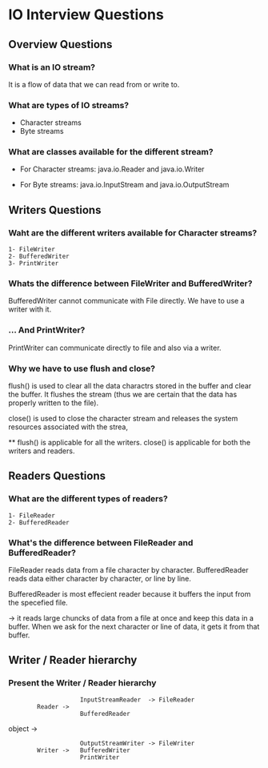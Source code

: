 # IO Interview Questions


## Overview Questions

### What is an IO stream?

It is a flow of data that we can read from or write to.

### What are types of IO streams?

- Character streams
- Byte streams

### What are classes available for the different stream?

- For Character streams: java.io.Reader and java.io.Writer
    
- For Byte streams: java.io.InputStream and java.io.OutputStream


## Writers Questions

### Waht are the different writers available for Character streams?
    1- FileWriter
    2- BufferedWriter
    3- PrintWriter
    
### Whats the difference between FileWriter and BufferedWriter?

BufferedWriter cannot communicate with File directly. We have to use a writer with it.

### ... And PrintWriter?

PrintWriter can communicate directly to file and also via a writer.

### Why we have to use flush and close?

flush() is used to clear all the data charactrs stored in the buffer and clear the buffer.
It flushes the stream (thus we are certain that the data has properly written to the file).

close() is used to close the character stream and releases the system resources associated with
the strea,

** flush() is applicable for all the writers.
   close() is applicable for both the writers and readers.

   
## Readers Questions

### What are the different types of readers?
    1- FileReader
    2- BufferedReader

### What's the difference between FileReader and BufferedReader?

FileReader reads data from a file character by character.
BufferedReader reads data either character by character, or line by line.

BufferedReader is most effecient reader because it buffers the input from the specefied file.

-> it reads large chuncks of data from a file at once and keep this data in a buffer. When we ask for the next
character or line of data, it gets it from that buffer.

## Writer / Reader hierarchy

### Present the Writer / Reader hierarchy

                                                                    
            
                        InputStreamReader  -> FileReader
            Reader -> 
                        BufferedReader

object -> 

            
                        OutputStreamWriter -> FileWriter
            Writer ->   BufferedWriter
                        PrintWriter
                        
                        
                        



